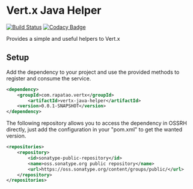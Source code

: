 # Vert.x Java Helper
[![Build Status](https://travis-ci.org/rapatao/vertx-java-helper.svg?branch=master)](https://travis-ci.org/rapatao/vertx-java-helper) [![Codacy Badge](https://api.codacy.com/project/badge/Grade/b18900caf6324d08840cd97897677592)](https://www.codacy.com/app/rapatao/vertx-java-helper?utm_source=github.com&amp;utm_medium=referral&amp;utm_content=rapatao/vertx-java-helper&amp;utm_campaign=Badge_Grade)

Provides a simple and useful helpers to Vert.x

## Setup

Add the dependency to your project and use the provided methods to register and consume the service.
```xml
<dependency>
    <groupId>com.rapatao.vertx</groupId>
        <artifactId>vertx-java-helper</artifactId>
    <version>0.0.1-SNAPSHOT</version>
</dependency>
```

The following repository allows you to access the dependency in OSSRH directly, just add the configuration in your "pom.xml" to get the wanted version.
```xml
<repositories>
    <repository>
        <id>sonatype-public-repository</id>
        <name>oss.sonatype.org public repository</name>
        <url>https://oss.sonatype.org/content/groups/public/</url>
    </repository>
</repositories>
```